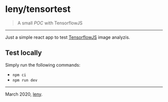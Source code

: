 # leny/tensortest

> A small _POC_ with TensorflowJS

* * *

Just a simple react app to test [TensorflowJS](https://www.tensorflow.org/js/) image analyzis.

## Test locally

Simply run the following commands:

- `npm ci`
- `npm run dev`

* * *

March 2020, [leny](https://leny.me).
